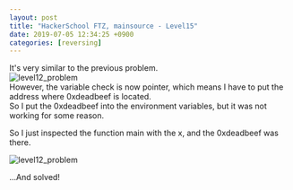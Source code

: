 ```yaml
---
layout: post
title: "HackerSchool FTZ, mainsource - Level15"
date: 2019-07-05 12:34:25 +0900
categories: [reversing]
---
```


It's very similar to the previous problem.  
![level12_problem](https://1.bp.blogspot.com/-JHOOMVrrZBI/XSPvLCAl8VI/AAAAAAAAUMk/rWJKd-7hUhsYwNKo6zJTQ8KJXZhz2MwEgCLcBGAs/s1600/Screen%2BShot%2B2019-07-08%2Bat%2B22.04.02.png)  
However, the variable check is now pointer, which means I have to put the address where 0xdeadbeef is located.  
So I put the 0xdeadbeef into the environment variables, but it was not working for some reason.

So I just inspected the function main with the x, and the 0xdeadbeef was there.

![level12_problem](https://1.bp.blogspot.com/-M5qKeiqebNg/XSPwrVQjv_I/AAAAAAAAUNE/O95RarWqJMs3YMlzAE4Yf1lzy3EZ_7T5wCLcBGAs/s1600/Screen%2BShot%2B2019-07-09%2Bat%2B10.40.26.png)

...And solved!
